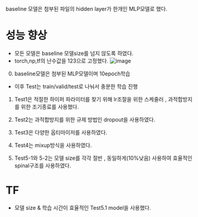 
baseline 모델은 첨부된 파일의 hidden layer가 한개인 MLP모델로 했다.

# 성능 향상
- 모든 모델은 baseline 모델size를 넘지 않도록 하였다.
- torch,np,tf의 난수값을 123으로 고정했다.
![image](https://github.com/mindang/KDT-AI-Assinment/assets/91838563/ae1dba1e-1c86-4ccc-8660-7983fd6ede48)

0. baseline모델은 첨부된 MLP모델이며 10epoch학습
- 이후 Test는 train/valid/test로 나눠서 충분한 학습 진행

1. Test1은 적절한 하이퍼 파라미터를 찾기 위해 lr조절을 위한 스케줄러 , 과적합방지를 위한 조기종료를 사용했다.

2. Test2는 과적합방지를 위한 규제 방법인 dropout을 사용하였다.

3. Test3은 다양한 옵티마이저를 사용하였다.

4. Test4는 mixup방식을 사용하였다.

5. Test5-1와 5-2는 모델 size를 각각 절반 , 동일하게(10%낮음) 사용하여 효율적인 spinal구조를 사용하였다.

# TF
- 모델 size & 학습 시간이 효율적인 Test5.1 model을 사용했다.
